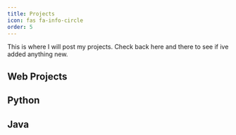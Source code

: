 ```yaml
---
title: Projects
icon: fas fa-info-circle
order: 5
---
```


This is where I will post my projects.  Check back here and there to see if ive added anything new.  

## Web Projects


## Python


## Java